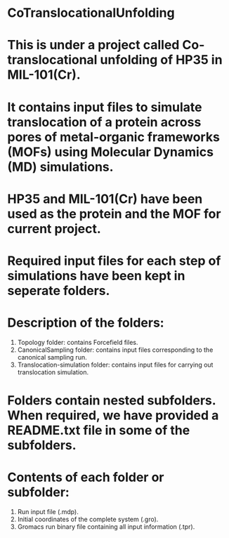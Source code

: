 # CoTranslocationalUnfolding
# This is under a project called Co-translocational unfolding of HP35 in MIL-101(Cr).
# It contains input files to simulate translocation of a protein across pores of metal-organic frameworks (MOFs) using Molecular Dynamics (MD) simulations.
# HP35 and MIL-101(Cr) have been used as the protein and the MOF for current project.

# Required input files for each step of simulations have been kept in seperate folders.
# Description of the folders:
  1. Topology folder: contains Forcefield files.
  2. CanonicalSampling folder: contains input files corresponding to the canonical sampling run.
  3. Translocation-simulation folder: contains input files for carrying out translocation simulation.
# Folders contain nested subfolders. When required, we have provided a README.txt file in some of the subfolders.
# Contents of each folder or subfolder:
  1. Run input file (.mdp).
  2. Initial coordinates of the complete system (.gro).
  3. Gromacs run binary file containing all input information (.tpr).
